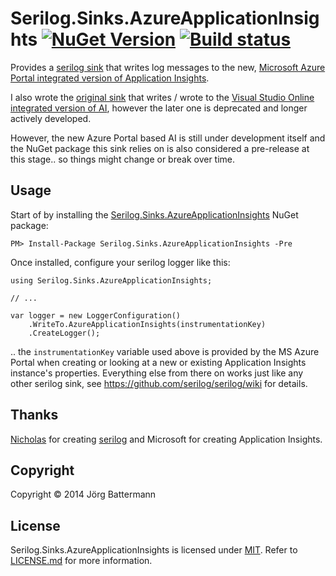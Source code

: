 # Serilog.Sinks.AzureApplicationInsights [![NuGet Version](http://img.shields.io/nuget/v/Serilog.Sinks.AzureApplicationInsights.svg?style=flat)](https://www.nuget.org/packages/Serilog.Sinks.AzureApplicationInsights/) [![Build status](https://ci.appveyor.com/api/projects/status/drmactha5om0xpja)](https://ci.appveyor.com/project/jbattermann/serilog-sinks-azureapplicationinsights)

Provides a [serilog sink](https://github.com/serilog/serilog/wiki/Provided-Sinks) that writes log messages to the new, [Microsoft Azure Portal integrated version of Application Insights](http://azure.microsoft.com/en-us/services/application-insights/).

I also wrote the [original sink](https://www.nuget.org/packages/Serilog.Sinks.ApplicationInsights/) that writes / wrote to the [Visual Studio Online integrated version of AI](https:/msdn.microsoft.com/en-us/library/dn481095.aspx), however the later one is deprecated and longer actively developed.

However, the new Azure Portal based AI is still under development itself and the NuGet package this sink relies on is also considered a pre-release at this stage.. so things might change or break over time.


## Usage

Start of by installing the [Serilog.Sinks.AzureApplicationInsights](https://www.nuget.org/packages/Serilog.Sinks.AzureApplicationInsights/) NuGet package:

`PM> Install-Package Serilog.Sinks.AzureApplicationInsights -Pre`

Once installed, configure your serilog logger like this:

```
using Serilog.Sinks.AzureApplicationInsights;

// ...

var logger = new LoggerConfiguration()
    .WriteTo.AzureApplicationInsights(instrumentationKey)
    .CreateLogger();
```

.. the `instrumentationKey` variable used above is provided by the MS Azure Portal when creating or looking at a new or existing Application Insights instance's properties.
Everything else from there on works just like any other serilog sink, see https://github.com/serilog/serilog/wiki for details.

## Thanks

[Nicholas](https://github.com/nblumhardt) for creating [serilog](https://github.com/serilog/serilog/) and Microsoft for creating Application Insights.

## Copyright

Copyright © 2014 Jörg Battermann

## License

Serilog.Sinks.AzureApplicationInsights is licensed under [MIT](http://www.opensource.org/licenses/mit-license.php "Read more about the MIT license form"). Refer to [LICENSE.md](https://github.com/jbattermann/Serilog.Sinks.AzureApplicationInsights/blob/master/LICENSE.md) for more information.
